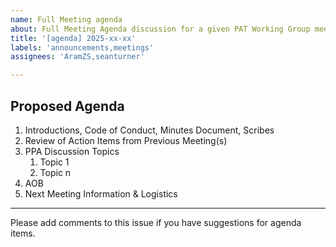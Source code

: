 ```yaml
---
name: Full Meeting agenda
about: Full Meeting Agenda discussion for a given PAT Working Group meeting. Discusion of all proposed agenda items. 
title: '[agenda] 2025-xx-xx'
labels: 'announcements,meetings'
assignees: 'AramZS,seanturner'

---
```


## Proposed Agenda

1. Introductions, Code of Conduct, Minutes Document, Scribes
1. Review of Action Items from Previous Meeting(s)
1. PPA Discussion Topics
   1. Topic 1
   2. Topic n
1. AOB
2. Next Meeting Information & Logistics

---

Please add comments to this issue if you have suggestions for agenda items.
